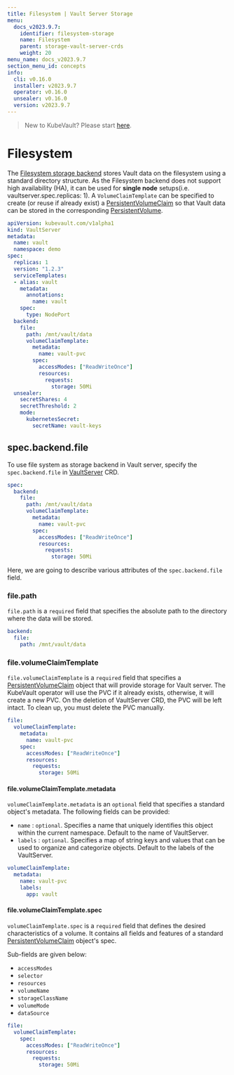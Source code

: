 ```yaml
---
title: Filesystem | Vault Server Storage
menu:
  docs_v2023.9.7:
    identifier: filesystem-storage
    name: Filesystem
    parent: storage-vault-server-crds
    weight: 20
menu_name: docs_v2023.9.7
section_menu_id: concepts
info:
  cli: v0.16.0
  installer: v2023.9.7
  operator: v0.16.0
  unsealer: v0.16.0
  version: v2023.9.7
---
```


> New to KubeVault? Please start [here](/docs/v2023.9.7/concepts/README).

# Filesystem

The [Filesystem storage backend](https://www.vaultproject.io/docs/configuration/storage/filesystem.html) stores Vault data on the filesystem using a standard directory structure. As the Filesystem backend does not support high availability (HA), it can be used for **single node** setups(i.e. vaultserver.spec.replicas: 1). A `VolumeClaimTemplate` can be specified to create (or reuse if already exist) a [PersistentVolumeClaim](https://kubernetes.io/docs/concepts/storage/persistent-volumes/#persistentvolumeclaims) so that Vault data can be stored in the corresponding [PersistentVolume](https://kubernetes.io/docs/concepts/storage/persistent-volumes/).

```yaml
apiVersion: kubevault.com/v1alpha1
kind: VaultServer
metadata:
  name: vault
  namespace: demo
spec:
  replicas: 1
  version: "1.2.3"
  serviceTemplates:
  - alias: vault
    metadata:
      annotations:
        name: vault
    spec:
      type: NodePort
  backend:
    file:
      path: /mnt/vault/data
      volumeClaimTemplate:
        metadata:
          name: vault-pvc
        spec:
          accessModes: ["ReadWriteOnce"]
          resources:
            requests:
              storage: 50Mi
  unsealer:
    secretShares: 4
    secretThreshold: 2
    mode:
      kubernetesSecret:
        secretName: vault-keys
```

## spec.backend.file

To use file system as storage backend in Vault server, specify the `spec.backend.file` in [VaultServer](/docs/v2023.9.7/concepts/vault-server-crds/vaultserver) CRD.

```yaml
spec:
  backend:
    file:
      path: /mnt/vault/data
      volumeClaimTemplate:
        metadata:
          name: vault-pvc
        spec:
          accessModes: ["ReadWriteOnce"]
          resources:
            requests:
              storage: 50Mi
```

Here, we are going to describe various attributes of the `spec.backend.file` field.

### file.path

`file.path` is a `required` field that specifies the absolute path to the directory where the data will be stored.

```yaml
backend:
  file:
    path: /mnt/vault/data
```

### file.volumeClaimTemplate

`file.volumeClaimTemplate` is a `required` field that specifies a [PersistentVolumeClaim](https://kubernetes.io/docs/concepts/storage/persistent-volumes/#persistentvolumeclaims) object that  will provide storage for Vault server. The KubeVault operator will use the PVC if it already exists, otherwise, it will create a new PVC. On the deletion of VaultServer CRD, the PVC will be left intact. To clean up, you must delete the PVC manually.

```yaml
file:
  volumeClaimTemplate:
    metadata:
      name: vault-pvc
    spec:
      accessModes: ["ReadWriteOnce"]
      resources:
        requests:
          storage: 50Mi
```

#### file.volumeClaimTemplate.metadata

`volumeClaimTemplate.metadata` is an `optional` field that specifies a standard object's metadata. The following fields can be provided:

- `name` : `optional`. Specifies a name that uniquely identifies this object within the current namespace. Default to the name of VaultServer.
- `labels` : `optional`. Specifies a map of string keys and values that can be used to organize and categorize objects. Default to the labels of the VaultServer.

```yaml
volumeClaimTemplate:
  metadata:
    name: vault-pvc
    labels:
      app: vault
```

#### file.volumeClaimTemplate.spec

`volumeClaimTemplate.spec` is a `required` field that defines the desired characteristics of a volume. It contains all fields and features of a standard [PersistentVolumeClaim](https://kubernetes.io/docs/concepts/storage/persistent-volumes/#persistentvolumeclaims) object's spec.

Sub-fields are given below:

- `accessModes`
- `selector`
- `resources`
- `volumeName`
- `storageClassName`
- `volumeMode`
- `dataSource`

```yaml
file:
  volumeClaimTemplate:
    spec:
      accessModes: ["ReadWriteOnce"]
      resources:
        requests:
          storage: 50Mi
```
